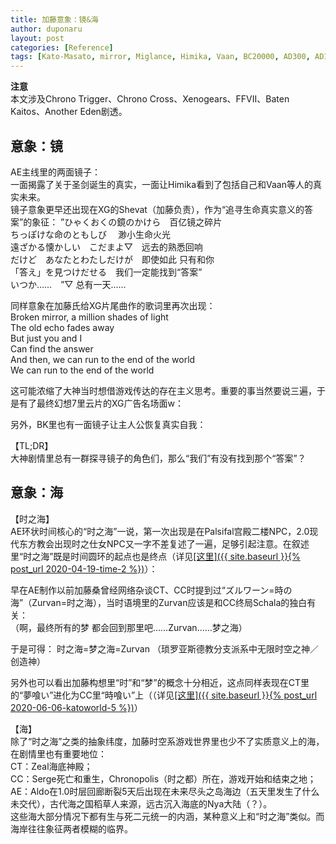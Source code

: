 ```yaml
---
title: 加藤意象：镜&海
author: duponaru
layout: post
categories: [Reference]
tags: [Kato-Masato, mirror, Miglance, Himika, Vaan, BC20000, AD300, AD1100, Sea-of-Time, Last-Island, Nya]
---
```


**注意**  
本文涉及Chrono Trigger、Chrono Cross、Xenogears、FFVII、Baten Kaitos、Another Eden剧透。   

## 意象：镜  

AE主线里的两面镜子： 
<span class="image centered"><img src="{{ '/assets/post_img/2020-05-23/mirror_ae.png' | relative_url }}" alt="" /></span>  
一面揭露了关于圣剑诞生的真实，一面让Himika看到了包括自己和Vaan等人的真实未来。  
镜子意象更早还出现在XG的Shevat（加藤负责），作为“追寻生命真实意义的答案”的象征： 
”ひゃくおくの鏡のかけら　百亿镜之碎片  
ちっぽけな命のともしび　 渺小生命火光  
遠ざかる懐かしい　こだまよ▽　远去的熟悉回响  
だけど　あなたとわたしだけが　即使如此 只有和你  
「答え」を見つけだせる　我们一定能找到“答案”  
いつか……　”▽ 总有一天……  
  
同样意象在加藤氏给XG片尾曲作的歌词里再次出现：  
Broken mirror, a million shades of light  
The old echo fades away  
But just you and I  
Can find the answer  
And then, we can run to the end of the world  
We can run to the end of the world    

这可能浓缩了大神当时想借游戏传达的存在主义思考。重要的事当然要说三遍，于是有了最终幻想7里云片的XG广告名场面w： 
<span class="image centered"><img src="{{ '/assets/post_img/2020-05-23/mirror_ff7.png' | relative_url }}" alt="" /></span>  

另外，BK里也有一面镜子让主人公恢复真实自我：  
<span class="image centered"><img src="{{ '/assets/post_img/2020-05-23/mirror_bk.png' | relative_url }}" alt="" /></span>  
  
 【TL;DR】  
大神剧情里总有一群探寻镜子的角色们，那么“我们”有没有找到那个“答案”？  


## 意象：海  
【时之海】  
AE环状时间核心的“时之海”一说，第一次出现是在Palsifal宫殿二楼NPC，2.0现代东方教会出现时之仕女NPC又一字不差复述了一遍，足够引起注意。在叙述里“时之海”既是时间圆环的起点也是终点（详见<ins>[这里]({{ site.baseurl }}{% post_url 2020-04-19-time-2 %})</ins>）：  
<span class="image centered"><img src="{{ '/assets/post_img/2020-05-23/sea.png' | relative_url }}" alt="" /></span>   

早在AE制作以前加藤桑曾经网络杂谈CT、CC时提到过“ズルワーン=時の海”（Zurvan=时之海），当时语境里的Zurvan应该是和CC终局Schala的独白有关：  
<span class="image centered"><img src="{{ '/assets/post_img/2020-05-23/sea_cc.png' | relative_url }}" alt="" /></span>   
（啊，最终所有的梦 都会回到那里吧……Zurvan……梦之海）  

于是可得：
时之海=梦之海=Zurvan （琐罗亚斯德教分支派系中无限时空之神／创造神）  

另外也可以看出加藤构想里“时”和“梦”的概念十分相近，这点同样表现在CT里的“夢喰い”进化为CC里“時喰い”上（（详见<ins>[这里]({{ site.baseurl }}{% post_url 2020-06-06-katoworld-5 %})</ins>）  
  
【海】  
除了“时之海”之类的抽象纬度，加藤时空系游戏世界里也少不了实质意义上的海，在剧情里也有重要地位：  
CT：Zeal海底神殿；  
CC：Serge死亡和重生，Chronopolis（时之都）所在，游戏开始和结束之地；
AE：Aldo在1.0时层回廊断裂5天后出现在未来尽头之岛海边（五天里发生了什么未交代），古代海之国稻草人来源，远古沉入海底的Nya大陆（？）。  
这些海大部分情况下都有生与死二元统一的内涵，某种意义上和“时之海”类似。而海岸往往象征两者模糊的临界。  


